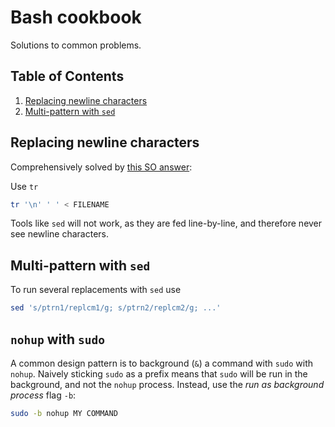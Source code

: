 # Bash cookbook

Solutions to common problems.

<!--BEGIN TOC-->
## Table of Contents
1. [Replacing newline characters](#replacing-newline-characters)
2. [Multi-pattern with `sed`](#multi-pattern-with-sed)

<!--END TOC-->

## Replacing newline characters

Comprehensively solved by [this SO answer](https://stackoverflow.com/a/7697604):

Use `tr`
```bash
tr '\n' ' ' < FILENAME
```

Tools like `sed` will not work, as they are fed line-by-line, and therefore never see newline characters.

## Multi-pattern with `sed`

To run several replacements with `sed` use
```bash
sed 's/ptrn1/replcm1/g; s/ptrn2/replcm2/g; ...'
```

## `nohup` with `sudo`

A common design pattern is to background (`&`) a command with `sudo` with `nohup`. Naively sticking `sudo` as a prefix means that `sudo` will be run in the background, and not the `nohup` process. Instead, use the *run as background process* flag `-b`:

```bash
sudo -b nohup MY COMMAND 
```
